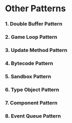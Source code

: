 # Other Patterns
### 1. Double Buffer Pattern
### 2. Game Loop Pattern
### 3. Update Method Pattern
### 4. Bytecode Pattern
### 5. Sandbox Pattern
### 6. Type Object Pattern
### 7. Component Pattern
### 8. Event Queue Pattern
